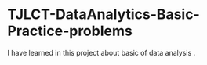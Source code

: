 # TJLCT-DataAnalytics-Basic-Practice-problems
I have learned in this project about basic of data analysis .


